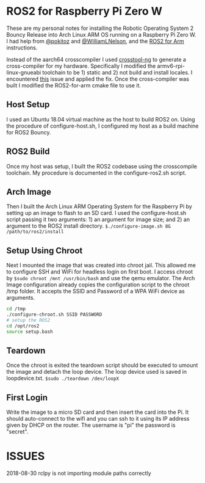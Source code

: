 # ROS2 for Raspberry Pi Zero W
These are my personal notes for installing the Robotic Operating System 2 Bouncy Release into Arch Linux ARM OS running on a Raspberry Pi Zero W. I had help from [@pokitoz](https://github.com/pokitoz) and [@WilliamLNelson](https://github.com/WilliamLNelson), and the [ROS2 for Arm](https://github.com/ros2-for-arm/ros2/wiki/ROS2-on-arm-architecture) instructions.

Instead of the aarch64 crosscompiler I used [crosstool-ng](https://crosstool-ng.github.io/) to generate a cross-compiler for my hardware. Specifically I modified the armv6-rpi-linux-gnueabi toolchain to be 1) static and 2) not build and install locales. I encountered [this](https://github.com/crosstool-ng/crosstool-ng/issues/735) issue and applied the fix. Once the cross-compiler was built I modified the ROS2-for-arm cmake file to use it.

## Host Setup
I used an Ubuntu 18.04 virtual machine as the host to build ROS2 on. Using the procedure of configure-host.sh, I configured my host as a build machine for ROS2 Bouncy.

## ROS2 Build
Once my host was setup, I built the ROS2 codebase using the crosscompile toolchain. My procedure is documented in the configure-ros2.sh script.

## Arch Image
Then I built the Arch Linux ARM Operating System for the Raspberry Pi by setting up an image to flash to an SD card. I used the configure-host.sh script passing it two arguments: 1) an argument for image size; and 2) an argument to the ROS2 install directory.
`$./configure-image.sh 8G /path/to/ros2/install`

## Setup Using Chroot
Next I mounted the image that was created into chroot jail. This allowed me to configure SSH and WiFi for headless login on first boot. I access chroot by `$sudo chroot /mnt /usr/bin/bash` and use the qemu emulator. The Arch Image configuration already copies the configuration script to the chroot /tmp folder. It accepts the SSID and Password of a WPA WiFi device as arguments.
```bash
cd /tmp
./configure-chroot.sh SSID PASSWORD
# setup the ROS2
cd /opt/ros2
source setup.bash
```

## Teardown
Once the chroot is exited the teardown script should be executed to umount the image and detach the loop device. The loop device used is saved in loopdevice.txt.
`$sudo ./teardown /dev/loopX`


## First Login
Write the image to a micro SD card and then insert the card into the Pi. It should auto-connect to the wifi and you can ssh to it using its IP address given by DHCP on the router. The username is "pi" the password is "secret".

# ISSUES
2018-08-30 rclpy is not importing module paths correctly
